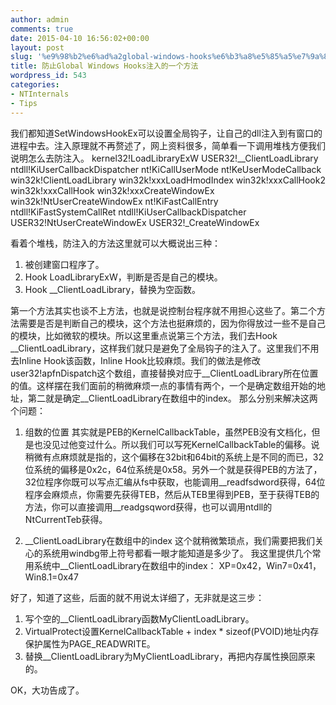 ```yaml
---
author: admin
comments: true
date: 2015-04-10 16:56:02+00:00
layout: post
slug: '%e9%98%b2%e6%ad%a2global-windows-hooks%e6%b3%a8%e5%85%a5%e7%9a%84%e4%b8%80%e4%b8%aa%e6%96%b9%e6%b3%95'
title: 防止Global Windows Hooks注入的一个方法
wordpress_id: 543
categories:
- NTInternals
- Tips
---
```


我们都知道SetWindowsHookEx可以设置全局钩子，让自己的dll注入到有窗口的进程中去。注入原理就不再赘述了，网上资料很多，简单看一下调用堆栈方便我们说明怎么去防注入。
kernel32!LoadLibraryExW
USER32!__ClientLoadLibrary
ntdll!KiUserCallbackDispatcher
nt!KiCallUserMode
nt!KeUserModeCallback
win32k!ClientLoadLibrary
win32k!xxxLoadHmodIndex
win32k!xxxCallHook2
win32k!xxxCallHook
win32k!xxxCreateWindowEx
win32k!NtUserCreateWindowEx
nt!KiFastCallEntry
ntdll!KiFastSystemCallRet
ntdll!KiUserCallbackDispatcher
USER32!NtUserCreateWindowEx
USER32!_CreateWindowEx

看着个堆栈，防注入的方法这里就可以大概说出三种：
1. 被创建窗口程序了。
2. Hook LoadLibraryExW，判断是否是自己的模块。
3. Hook __ClientLoadLibrary，替换为空函数。

第一个方法其实也谈不上方法，也就是说控制台程序就不用担心这些了。第二个方法需要是否是判断自己的模块，这个方法也挺麻烦的，因为你得放过一些不是自己的模块，比如微软的模块。所以这里重点说第三个方法，我们去Hook __ClientLoadLibrary，这样我们就只是避免了全局钩子的注入了。这里我们不用去Inline Hook该函数，Inline Hook比较麻烦。我们的做法是修改user32!apfnDispatch这个数组，直接替换对应于__ClientLoadLibrary所在位置的值。这样摆在我们面前的稍微麻烦一点的事情有两个，一个是确定数组开始的地址，第二就是确定__ClientLoadLibrary在数组中的index。
那么分别来解决这两个问题：

1. 组数的位置
其实就是PEB的KernelCallbackTable，虽然PEB没有文档化，但是也没见过他变过什么。所以我们可以写死KernelCallbackTable的偏移。说稍微有点麻烦就是指的，这个偏移在32bit和64bit的系统上是不同的而已，32位系统的偏移是0x2c，64位系统是0x58。另外一个就是获得PEB的方法了，32位程序你既可以写点汇编从fs中获取，也能调用__readfsdword获得，64位程序会麻烦点，你需要先获得TEB，然后从TEB里得到PEB，至于获得TEB的方法，你可以直接调用__readgsqword获得，也可以调用ntdll的NtCurrentTeb获得。

2. __ClientLoadLibrary在数组中的index
这个就稍微繁琐点，我们需要把我们关心的系统用windbg带上符号都看一眼才能知道是多少了。
我这里提供几个常用系统中__ClientLoadLibrary在数组中的index：
XP=0x42，Win7=0x41，Win8.1=0x47

好了，知道了这些，后面的就不用说太详细了，无非就是这三步：
1. 写个空的__ClientLoadLibrary函数MyClientLoadLibrary。
2. VirtualProtect设置KernelCallbackTable + index * sizeof(PVOID)地址内存保护属性为PAGE_READWRITE。
3. 替换__ClientLoadLibrary为MyClientLoadLibrary，再把内存属性换回原来的。

OK，大功告成了。
